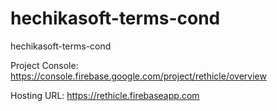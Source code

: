 # hechikasoft-terms-cond
hechikasoft-terms-cond

Project Console: https://console.firebase.google.com/project/rethicle/overview

Hosting URL: https://rethicle.firebaseapp.com
